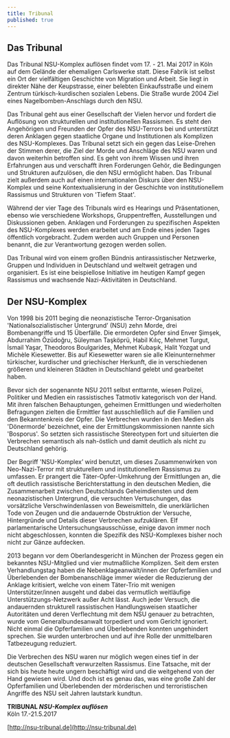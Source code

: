 ```yaml
---
title: Tribunal
published: true
---
```


## Das Tribunal

Das Tribunal NSU-Komplex auflösen findet vom 17. - 21. Mai 2017 in Köln auf dem Gelände der ehemaligen Carlswerke statt. Diese Fabrik ist selbst ein Ort der vielfältigen Geschichte von Migration und Arbeit. Sie liegt in direkter Nähe der Keupstrasse, einer belebten Einkaufsstraße und einem Zentrum türkisch-kurdischen sozialen Lebens. Die Straße wurde 2004 Ziel eines Nagelbomben-Anschlags durch den NSU.   

Das Tribunal geht aus einer Gesellschaft der Vielen hervor und fordert die Auflösung von strukturellen und institutionellen Rassismen. Es steht den Angehörigen und Freunden der Opfer des NSU-Terrors bei und unterstützt deren Anklagen gegen staatliche Organe und Institutionen als Komplizen des NSU-Komplexes. Das Tribunal setzt sich ein gegen das Leise-Drehen der Stimmen derer, die Ziel der Morde und Anschläge des NSU waren und davon weiterhin betroffen sind. Es geht von ihrem Wissen und ihren Erfahrungen aus und verschafft ihren Forderungen Gehör, die Bedingungen und Strukturen aufzulösen, die den NSU ermöglicht haben. 
Das Tribunal zielt außerdem auch auf einen internationalen Diskurs über den NSU-Komplex und seine Kontextualisierung in der Geschichte von institutionellem Rassismus und Strukturen von 'Tiefem Staat'. 

Während der vier Tage des Tribunals wird es Hearings und Präsentationen, ebenso wie verschiedene Workshops, Gruppentreffen, Ausstellungen und Diskussionen geben. Anklagen und Forderungen zu spezifischen Aspekten des NSU-Komplexes werden erarbeitet und am Ende eines jeden Tages öffentlich vorgebracht. Zudem werden auch Gruppen und Personen benannt, die zur Verantwortung gezogen werden sollen.  

Das Tribunal wird von einem großen Bündnis antirassistischer Netzwerke, Gruppen und Individuen in Deutschland und weltweit getragen und organisiert. Es ist eine beispiellose Initiative im heutigen Kampf gegen Rassismus und wachsende Nazi-Aktivitäten in Deutschland.  

## Der NSU-Komplex  

Von 1998 bis 2011 beging die neonazistische Terror-Organisation 'Nationalsozialistischer Untergrund’ (NSU) zehn Morde, drei Bombenangriffe und 15 Überfälle. 
Die ermordeten Opfer sind Enver Şimşek, Abdurrahim Özüdoğru, Süleyman Taşköprü, Habil Kılıç, Mehmet Turgut, İsmail Yaşar, Theodoros Boulgarides, Mehmet Kubaşık, Halit Yozgat und Michèle Kiesewetter.
Bis auf Kiesewetter waren sie alle Kleinunternehmer türkischer, kurdischer und griechischer Herkunft, die in verschiedenen größeren und kleineren Städten in Deutschland gelebt und gearbeitet haben.   

Bevor sich der sogenannte NSU 2011 selbst enttarnte, wiesen Polizei, Politiker und Medien ein rassistisches Tatmotiv kategorisch von der Hand. Mit ihren falschen Behauptungen, geheimen Ermittlungen und wiederholten Befragungen zielten die Ermittler fast ausschließlich auf die Familien und den Bekanntenkreis der Opfer. Die Verbrechen wurden in den Medien als 'Dönermorde’ bezeichnet, eine der Ermittlungskommissionen nannte sich  'Bosporus'. So setzten sich rassistische Stereotypen fort und situierten die Verbrechen semantisch als nah-östlich und damit deutlich als nicht zu Deutschland gehörig.  

Der Begriff 'NSU-Komplex’ wird benutzt, um dieses Zusammenwirken von Neo-Nazi-Terror mit strukturellem und institutionellem Rassismus zu umfassen. Er prangert die Täter-Opfer-Umkehrung der Ermittlungen an, die oft deutlich rassistische Berichterstattung in den deutschen Medien, die Zusammenarbeit zwischen Deutschlands Geheimdiensten und dem neonazistischen Untergrund, die versuchten Vertuschungen, das vorsätzliche Verschwindenlassen von Beweismitteln, die unerklärlichen Tode von Zeugen und die andauernde Obstruktion der Versuche, Hintergründe und Details dieser Verbrechen aufzuklären. Elf parlamentarische Untersuchungsausschüsse, einige davon immer noch nicht abgeschlossen, konnten die Spezifik des NSU-Komplexes bisher noch nicht zur Gänze aufdecken.  

2013 begann vor dem Oberlandesgericht in München der Prozess gegen ein bekanntes NSU-Mitglied und vier mutmaßliche Komplizen. Seit dem ersten Verhandlungstag haben die Nebenklageanwält/innen der Opferfamilien und Überlebenden der Bombenanschläge immer wieder die Reduzierung der Anklage kritisiert, welche von einem Täter-Trio mit wenigen Unterstützer/innen ausgeht und dabei das vermutlich weitläufige Unterstützungs-Netzwerk außer Acht lässt. Auch jeder Versuch, die andauernden strukturell rassistischen Handlungsweisen staatlicher Autoritäten und deren Verflechtung mit dem NSU genauer zu betrachten, wurde vom Generalbundesanwalt torpediert und vom Gericht ignoriert. Nicht einmal die Opferfamilien und Überlebenden konnten ungehindert sprechen. Sie wurden unterbrochen und auf ihre Rolle der unmittelbaren Tatbezeugung reduziert.  

Die Verbrechen des NSU waren nur möglich wegen eines tief in der deutschen Gesellschaft verwurzelten Rassismus. Eine Tatsache, mit der sich bis heute heute ungern beschäftigt wird und die weitgehend von der Hand gewiesen wird. Und doch ist es genau das, was eine große Zahl der Opferfamilien und Überlebenden der mörderischen und terroristischen Angriffe des NSU seit Jahren lautstark kundtun.  

**TRIBUNAL _NSU-Komplex auflösen_**<br>
Köln 17.-21.5.2017

[http://nsu-tribunal.de](http://nsu-tribunal.de)
